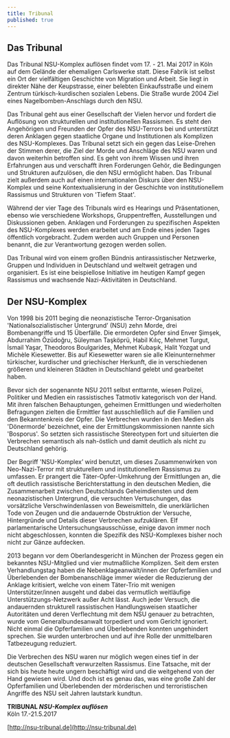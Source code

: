 ```yaml
---
title: Tribunal
published: true
---
```


## Das Tribunal

Das Tribunal NSU-Komplex auflösen findet vom 17. - 21. Mai 2017 in Köln auf dem Gelände der ehemaligen Carlswerke statt. Diese Fabrik ist selbst ein Ort der vielfältigen Geschichte von Migration und Arbeit. Sie liegt in direkter Nähe der Keupstrasse, einer belebten Einkaufsstraße und einem Zentrum türkisch-kurdischen sozialen Lebens. Die Straße wurde 2004 Ziel eines Nagelbomben-Anschlags durch den NSU.   

Das Tribunal geht aus einer Gesellschaft der Vielen hervor und fordert die Auflösung von strukturellen und institutionellen Rassismen. Es steht den Angehörigen und Freunden der Opfer des NSU-Terrors bei und unterstützt deren Anklagen gegen staatliche Organe und Institutionen als Komplizen des NSU-Komplexes. Das Tribunal setzt sich ein gegen das Leise-Drehen der Stimmen derer, die Ziel der Morde und Anschläge des NSU waren und davon weiterhin betroffen sind. Es geht von ihrem Wissen und ihren Erfahrungen aus und verschafft ihren Forderungen Gehör, die Bedingungen und Strukturen aufzulösen, die den NSU ermöglicht haben. 
Das Tribunal zielt außerdem auch auf einen internationalen Diskurs über den NSU-Komplex und seine Kontextualisierung in der Geschichte von institutionellem Rassismus und Strukturen von 'Tiefem Staat'. 

Während der vier Tage des Tribunals wird es Hearings und Präsentationen, ebenso wie verschiedene Workshops, Gruppentreffen, Ausstellungen und Diskussionen geben. Anklagen und Forderungen zu spezifischen Aspekten des NSU-Komplexes werden erarbeitet und am Ende eines jeden Tages öffentlich vorgebracht. Zudem werden auch Gruppen und Personen benannt, die zur Verantwortung gezogen werden sollen.  

Das Tribunal wird von einem großen Bündnis antirassistischer Netzwerke, Gruppen und Individuen in Deutschland und weltweit getragen und organisiert. Es ist eine beispiellose Initiative im heutigen Kampf gegen Rassismus und wachsende Nazi-Aktivitäten in Deutschland.  

## Der NSU-Komplex  

Von 1998 bis 2011 beging die neonazistische Terror-Organisation 'Nationalsozialistischer Untergrund’ (NSU) zehn Morde, drei Bombenangriffe und 15 Überfälle. 
Die ermordeten Opfer sind Enver Şimşek, Abdurrahim Özüdoğru, Süleyman Taşköprü, Habil Kılıç, Mehmet Turgut, İsmail Yaşar, Theodoros Boulgarides, Mehmet Kubaşık, Halit Yozgat und Michèle Kiesewetter.
Bis auf Kiesewetter waren sie alle Kleinunternehmer türkischer, kurdischer und griechischer Herkunft, die in verschiedenen größeren und kleineren Städten in Deutschland gelebt und gearbeitet haben.   

Bevor sich der sogenannte NSU 2011 selbst enttarnte, wiesen Polizei, Politiker und Medien ein rassistisches Tatmotiv kategorisch von der Hand. Mit ihren falschen Behauptungen, geheimen Ermittlungen und wiederholten Befragungen zielten die Ermittler fast ausschließlich auf die Familien und den Bekanntenkreis der Opfer. Die Verbrechen wurden in den Medien als 'Dönermorde’ bezeichnet, eine der Ermittlungskommissionen nannte sich  'Bosporus'. So setzten sich rassistische Stereotypen fort und situierten die Verbrechen semantisch als nah-östlich und damit deutlich als nicht zu Deutschland gehörig.  

Der Begriff 'NSU-Komplex’ wird benutzt, um dieses Zusammenwirken von Neo-Nazi-Terror mit strukturellem und institutionellem Rassismus zu umfassen. Er prangert die Täter-Opfer-Umkehrung der Ermittlungen an, die oft deutlich rassistische Berichterstattung in den deutschen Medien, die Zusammenarbeit zwischen Deutschlands Geheimdiensten und dem neonazistischen Untergrund, die versuchten Vertuschungen, das vorsätzliche Verschwindenlassen von Beweismitteln, die unerklärlichen Tode von Zeugen und die andauernde Obstruktion der Versuche, Hintergründe und Details dieser Verbrechen aufzuklären. Elf parlamentarische Untersuchungsausschüsse, einige davon immer noch nicht abgeschlossen, konnten die Spezifik des NSU-Komplexes bisher noch nicht zur Gänze aufdecken.  

2013 begann vor dem Oberlandesgericht in München der Prozess gegen ein bekanntes NSU-Mitglied und vier mutmaßliche Komplizen. Seit dem ersten Verhandlungstag haben die Nebenklageanwält/innen der Opferfamilien und Überlebenden der Bombenanschläge immer wieder die Reduzierung der Anklage kritisiert, welche von einem Täter-Trio mit wenigen Unterstützer/innen ausgeht und dabei das vermutlich weitläufige Unterstützungs-Netzwerk außer Acht lässt. Auch jeder Versuch, die andauernden strukturell rassistischen Handlungsweisen staatlicher Autoritäten und deren Verflechtung mit dem NSU genauer zu betrachten, wurde vom Generalbundesanwalt torpediert und vom Gericht ignoriert. Nicht einmal die Opferfamilien und Überlebenden konnten ungehindert sprechen. Sie wurden unterbrochen und auf ihre Rolle der unmittelbaren Tatbezeugung reduziert.  

Die Verbrechen des NSU waren nur möglich wegen eines tief in der deutschen Gesellschaft verwurzelten Rassismus. Eine Tatsache, mit der sich bis heute heute ungern beschäftigt wird und die weitgehend von der Hand gewiesen wird. Und doch ist es genau das, was eine große Zahl der Opferfamilien und Überlebenden der mörderischen und terroristischen Angriffe des NSU seit Jahren lautstark kundtun.  

**TRIBUNAL _NSU-Komplex auflösen_**<br>
Köln 17.-21.5.2017

[http://nsu-tribunal.de](http://nsu-tribunal.de)
